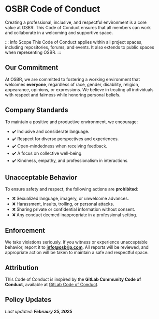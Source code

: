 # OSBR Code of Conduct

Creating a professional, inclusive, and respectful environment is a core value at OSBR. This Code of Conduct ensures that all members can work and collaborate in a welcoming and supportive space.

::: info Scope
This Code of Conduct applies within all project spaces, including repositories, forums, and events. It also extends to public spaces when representing OSBR.
:::

## Our Commitment

At OSBR, we are committed to fostering a working environment that welcomes **everyone**, regardless of race, gender, disability, religion, appearance, opinions, or expressions. We believe in treating all individuals with respect and fairness while honoring personal beliefs.

## Company Standards

To maintain a positive and productive environment, we encourage:

- ✔️ Inclusive and considerate language.
- ✔️ Respect for diverse perspectives and experiences.
- ✔️ Open-mindedness when receiving feedback.
- ✔️ A focus on collective well-being.
- ✔️ Kindness, empathy, and professionalism in interactions.

## Unacceptable Behavior

To ensure safety and respect, the following actions are **prohibited**:

- ❌ Sexualized language, imagery, or unwelcome advances.
- ❌ Harassment, insults, trolling, or personal attacks.
- ❌ Sharing private or confidential information without consent.
- ❌ Any conduct deemed inappropriate in a professional setting.

## Enforcement

We take violations seriously. If you witness or experience unacceptable behavior, report it to **info@osbrjp.com**. All reports will be reviewed, and appropriate action will be taken to maintain a safe and respectful space.

## Attribution

This Code of Conduct is inspired by the **GitLab Community Code of Conduct**, available at [GitLab Code of Conduct](https://about.gitlab.com/community/contribute/code-of-conduct/).

## Policy Updates

_Last updated: **February 25, 2025**_
